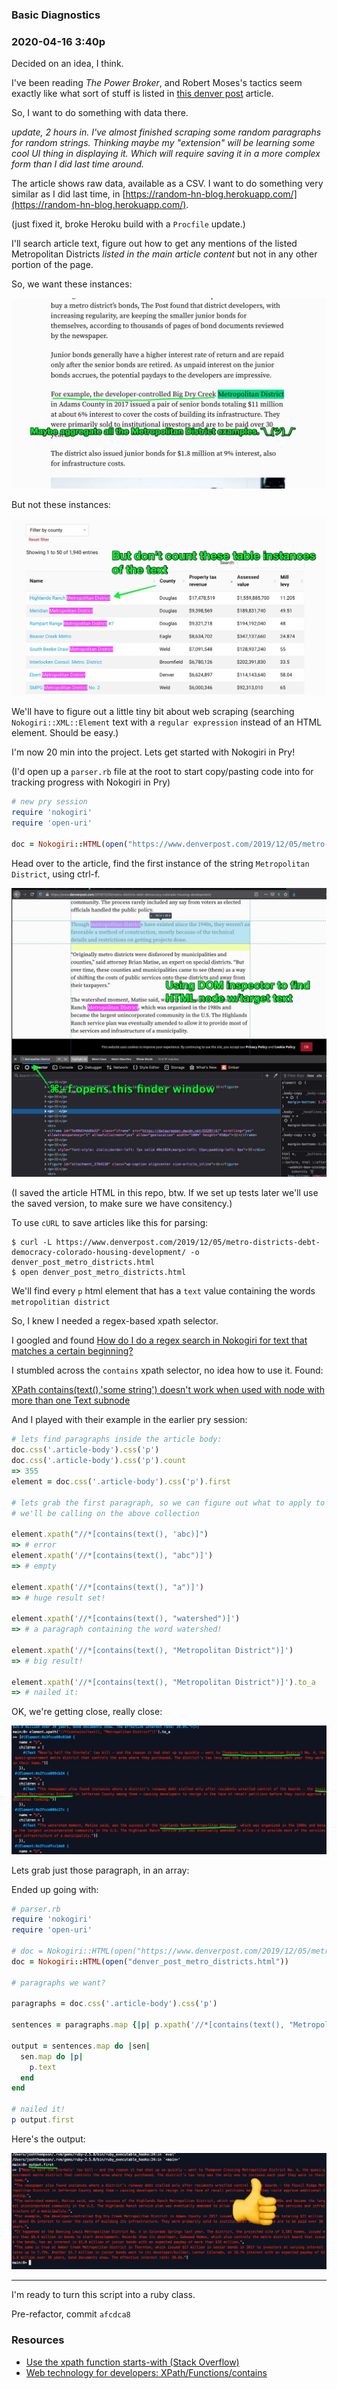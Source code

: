 ### Basic Diagnostics

### 2020-04-16 3:40p 

Decided on an idea, I think. 

I've been reading _The Power Broker_, and Robert Moses's tactics seem exactly like what sort of stuff is listed in [this denver post](https://www.denverpost.com/2019/12/05/metro-districts-debt-democracy-colorado-housing-development/) article.

So, I want to do something with data there.

_update, 2 hours in. I've almost finished scraping some random paragraphs for random strings. Thinking maybe my "extension" will be learning some cool UI thing in displaying it. Which will require saving it in a more complex form than I did last time around._

The article shows raw data, available as a CSV. I want to do something very similar as I did last time, in [https://random-hn-blog.herokuapp.com/](https://random-hn-blog.herokuapp.com/).

(just fixed it, broke Heroku build with a `Procfile` update.)

I'll search article text, figure out how to get any mentions of the listed Metropolitan Districts _listed in the main article content_ but not in any other portion of the page. 

So, we want these instances:

![wanted](/images/denver_post_01.jpg)


But not these instances:

![not wanted](/images/denver_post_02.jpg)

We'll have to figure out a little tiny bit about web scraping (searching `Nokogiri::XML::Element` text with a `regular expression` instead of an HTML element. Should be easy.)

I'm now 20 min into the project. Lets get started with Nokogiri in Pry!

(I'd open up a `parser.rb` file at the root to start copy/pasting code into for tracking progress with Nokogiri in Pry)

```ruby
# new pry session
require 'nokogiri'
require 'open-uri'

doc = Nokogiri::HTML(open("https://www.denverpost.com/2019/12/05/metro-districts-debt-democracy-colorado-housing-development/"))
```

Head over to the article, find the first instance of the string `Metropolitan District`, using ctrl-f.

![find first element](/images/denver_post_03.jpg)

(I saved the article HTML in this repo, btw. If we set up tests later we'll use the saved version, to make sure we have consitency.)

To use `cURL` to save articles like this for parsing:

```
$ curl -L https://www.denverpost.com/2019/12/05/metro-districts-debt-democracy-colorado-housing-development/ -o denver_post_metro_districts.html
$ open denver_post_metro_districts.html
```

We'll find every `p` html element that has a `text` value containing the words `metropolitian district`

So, I knew I needed a regex-based xpath selector.

I googled and found [How do I do a regex search in Nokogiri for text that matches a certain beginning?](https://stackoverflow.com/questions/1556028/how-do-i-do-a-regex-search-in-nokogiri-for-text-that-matches-a-certain-beginning)

I stumbled across the `contains` xpath selector, no idea how to use it. Found:

[XPath contains(text(),'some string') doesn't work when used with node with more than one Text subnode](https://stackoverflow.com/questions/3655549/xpath-containstext-some-string-doesnt-work-when-used-with-node-with-more)

And I played with their example in the earlier pry session:

```ruby
# lets find paragraphs inside the article body:
doc.css('.article-body').css('p')
doc.css('.article-body').css('p').count
=> 355
element = doc.css('.article-body').css('p').first

# lets grab the first paragraph, so we can figure out what to apply to the #map 
# we'll be calling on the above collection

element.xpath("//*[contains(text(), 'abc)]")
=> # error
element.xpath('//*[contains(text(), "abc")]')
=> # empty

element.xpath('//*[contains(text(), "a")]')
=> # huge result set!

element.xpath('//*[contains(text(), "watershed")]')
=> # a paragraph containing the word watershed!

element.xpath('//*[contains(text(), "Metropolitan District")]')
=> # big result!

element.xpath('//*[contains(text(), "Metropolitan District")]').to_a
=> # nailed it:
```

OK, we're getting close, really close:

![finding just the paragraphs we want](/images/denver_post_04.jpg)

Lets grab just those paragraph, in an array:

Ended up going with:

```ruby
# parser.rb
require 'nokogiri'
require 'open-uri'

# doc = Nokogiri::HTML(open("https://www.denverpost.com/2019/12/05/metro-districts-debt-democracy-colorado-housing-development/"))
doc = Nokogiri::HTML(open("denver_post_metro_districts.html"))

# paragraphs we want?

paragraphs = doc.css('.article-body').css('p')

sentences = paragraphs.map {|p| p.xpath('//*[contains(text(), "Metropolitan District")]') }

output = sentences.map do |sen|
  sen.map do |p|
    p.text
  end
end

# nailed it!
p output.first
```

Here's the output:

![nailed it](/images/denver_post_05.jpg)

---------------------

I'm ready to turn this script into a ruby class. 

Pre-refactor, commit `afcdca8`




### Resources

- [Use the xpath function starts-with (Stack Overflow)](https://stackoverflow.com/a/1556128/3210178)
- [Web technology for developers: XPath/Functions/contains](https://developer.mozilla.org/en-US/docs/Web/XPath/Functions/contains)





























